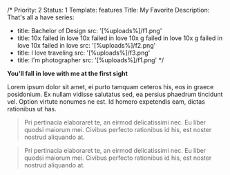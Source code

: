 /*
Priority: 2
Status: 1
Template: features
Title: My Favorite
Description: That's all a have
series:
- title: Bachelor of Design
  src: '[%uploads%]/f1.png'
- title: 10x failed in love 10x failed in love 10x g failed in love 10x g failed in love 10x failed in love
  src: '[%uploads%]/f2.png'
- title: I love traveling
  src: '[%uploads%]/f3.png'
- title: I'm photographer
  src: '[%uploads%]/f1.png'
*/
<p><strong>You'll fall in love with me at the first sight</strong></p>
<p>
Lorem ipsum dolor sit amet, ei purto tamquam ceteros his, eos in graece posidonium.
Ex nullam vidisse salutatus sed, ea persius phaedrum tincidunt vel. Option virtute nonumes ne est.
Id homero expetendis eam, dictas rationibus ut has.
</p>
<blockquote>
Pri pertinacia elaboraret te, an eirmod delicatissimi nec. Eu liber quodsi maiorum mei.
Civibus perfecto rationibus id his, est noster nostrud aliquando at.
</blockquote>
<blockquote>
Pri pertinacia elaboraret te, an eirmod delicatissimi nec. Eu liber quodsi maiorum mei.
Civibus perfecto rationibus id his, est noster nostrud aliquando at.
</blockquote>
